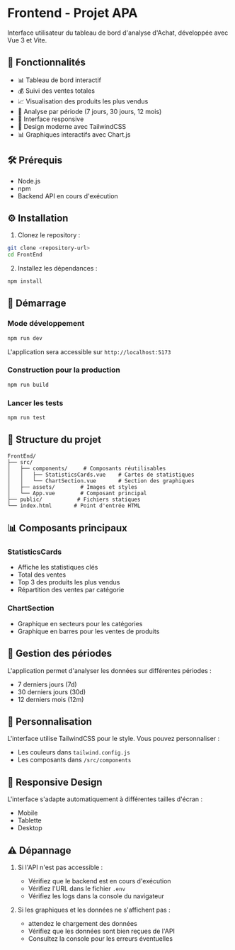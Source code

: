 # Frontend - Projet APA

Interface utilisateur du tableau de bord d'analyse d'Achat, développée avec Vue 3 et Vite.

## 🚀 Fonctionnalités

- 📊 Tableau de bord interactif
- 💰 Suivi des ventes totales
- 📈 Visualisation des produits les plus vendus
- 🔄 Analyse par période (7 jours, 30 jours, 12 mois)
- 📱 Interface responsive
- 🎨 Design moderne avec TailwindCSS
- 📊 Graphiques interactifs avec Chart.js

## 🛠️ Prérequis

- Node.js 
- npm
- Backend API en cours d'exécution

## ⚙️ Installation

1. Clonez le repository :
```bash
git clone <repository-url>
cd FrontEnd
```

2. Installez les dépendances :
```bash
npm install
```

## 🚀 Démarrage

### Mode développement
```bash
npm run dev
```
L'application sera accessible sur `http://localhost:5173`

### Construction pour la production
```bash
npm run build
```

### Lancer les tests
```bash
npm run test
```

## 📁 Structure du projet

```
FrontEnd/
├── src/
│   ├── components/     # Composants réutilisables
│   │   ├── StatisticsCards.vue    # Cartes de statistiques
│   │   └── ChartSection.vue       # Section des graphiques
│   ├── assets/        # Images et styles
│   └── App.vue        # Composant principal
├── public/           # Fichiers statiques
└── index.html       # Point d'entrée HTML
```

## 📊 Composants principaux

### StatisticsCards
- Affiche les statistiques clés
- Total des ventes
- Top 3 des produits les plus vendus
- Répartition des ventes par catégorie

### ChartSection
- Graphique en secteurs pour les catégories
- Graphique en barres pour les ventes de produits

## 🔄 Gestion des périodes

L'application permet d'analyser les données sur différentes périodes :
- 7 derniers jours (7d)
- 30 derniers jours (30d)
- 12 derniers mois (12m)

## 🎨 Personnalisation

L'interface utilise TailwindCSS pour le style. Vous pouvez personnaliser :
- Les couleurs dans `tailwind.config.js`
- Les composants dans `/src/components`


## 📱 Responsive Design

L'interface s'adapte automatiquement à différentes tailles d'écran :
- Mobile 
- Tablette 
- Desktop 

## ⚠️ Dépannage

1. Si l'API n'est pas accessible :
   - Vérifiez que le backend est en cours d'exécution
   - Vérifiez l'URL dans le fichier `.env`
   - Vérifiez les logs dans la console du navigateur

2. Si les graphiques et les données ne s'affichent pas :
   - attendez le chargement des données
   - Vérifiez que les données sont bien reçues de l'API
   - Consultez la console pour les erreurs éventuelles


